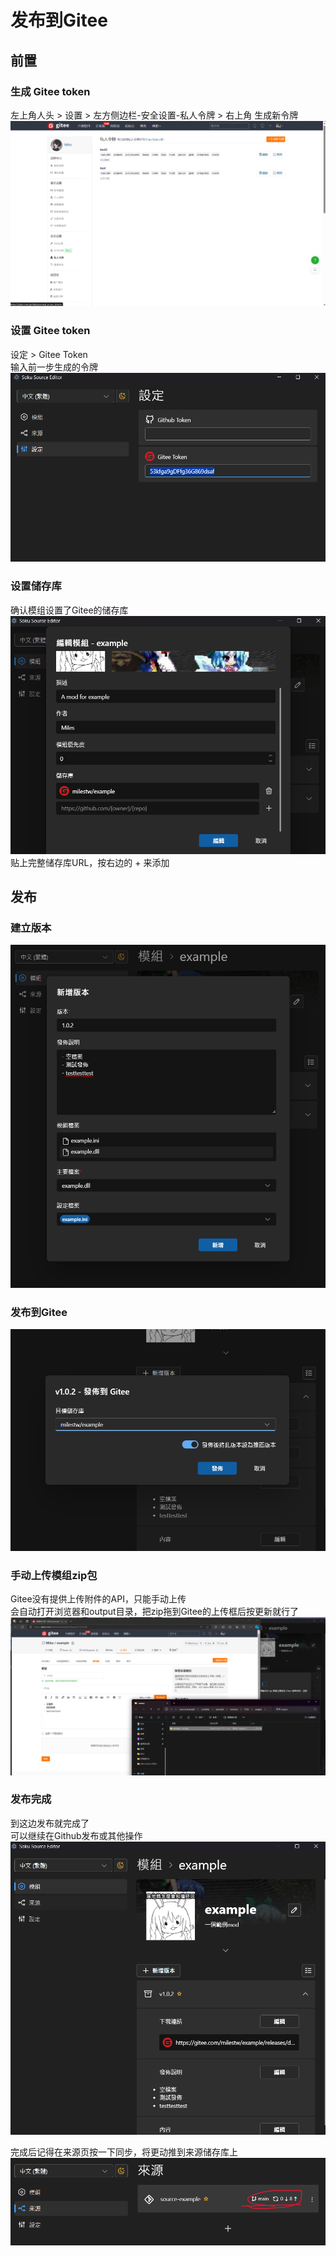 # 发布到Gitee

## 前置
### 生成 Gitee token
左上角人头 > 设置 > 左方侧边栏-安全设置-私人令牌 > 右上角 生成新令牌  
![gitee](./generate-token.png)

### 设置 Gitee token 
设定 > Gitee Token  
输入前一步生成的令牌
![token](./token.png)

### 设置储存库
确认模组设置了Gitee的储存库  
![repo](./repo.png)  
贴上完整储存库URL，按右边的 + 来添加

## 发布

### 建立版本
![new-version](./new-version.png)

### 发布到Gitee
![release-on-gitee](./release-on-gitee.png)

### 手动上传模组zip包

 Gitee没有提供上传附件的API，只能手动上传  
会自动打开浏览器和output目录，把zip拖到Gitee的上传框后按更新就行了  
![upload](./upload-asset.png)

### 发布完成
到这边发布就完成了  
可以继续在Github发布或其他操作
![finish](./finish.png)

完成后记得在来源页按一下同步，将更动推到来源储存库上  
![sync](./sync.png)
